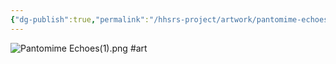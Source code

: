 ```yaml
---
{"dg-publish":true,"permalink":"/hhsrs-project/artwork/pantomime-echoes/"}
---
```


![Pantomime Echoes(1).png](/img/user/HHSRS%20Project/Artwork/Pantomime%20Echoes(1).png)
#art 
